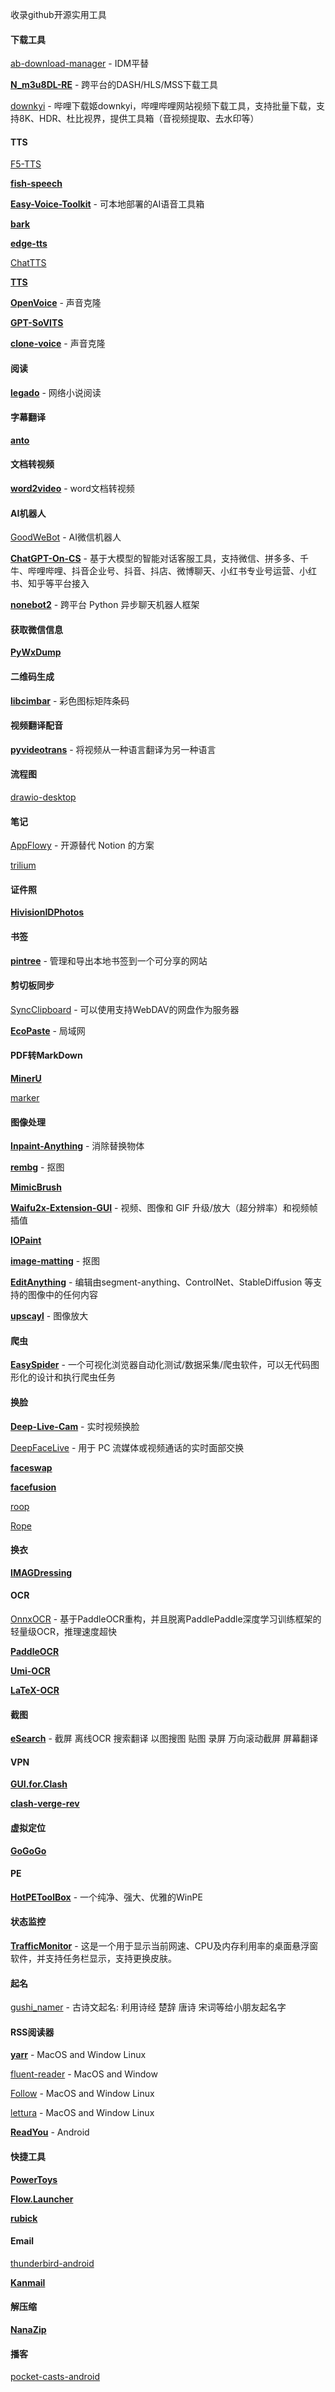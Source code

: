 收录github开源实用工具

#### 下载工具

[ab-download-manager](https://github.com/amir1376/ab-download-manager) - IDM平替

**[N_m3u8DL-RE](https://github.com/nilaoda/N_m3u8DL-RE)** - 跨平台的DASH/HLS/MSS下载工具

[downkyi](https://github.com/leiurayer/downkyi) - 哔哩下载姬downkyi，哔哩哔哩网站视频下载工具，支持批量下载，支持8K、HDR、杜比视界，提供工具箱（音视频提取、去水印等）

#### TTS

[F5-TTS](https://github.com/SWivid/F5-TTS)

**[fish-speech](https://github.com/fishaudio/fish-speech)**

**[Easy-Voice-Toolkit](https://github.com/Spr-Aachen/Easy-Voice-Toolkit)** - 可本地部署的AI语音工具箱

**[bark](https://github.com/suno-ai/bark)**

**[edge-tts](https://github.com/rany2/edge-tts)**

[ChatTTS](https://github.com/2noise/ChatTTS)

**[TTS](https://github.com/coqui-ai/TTS)**

**[OpenVoice](https://github.com/myshell-ai/OpenVoice)** - 声音克隆

**[GPT-SoVITS](https://github.com/RVC-Boss/GPT-SoVITS)**

**[clone-voice](https://github.com/jianchang512/clone-voice)** - 声音克隆

#### 阅读

**[legado](https://github.com/gedoor/legado)** - 网络小说阅读

#### 字幕翻译

**[anto](https://github.com/speauty/anto)**

#### 文档转视频

**[word2video](https://github.com/feng8088/word2video)** - word文档转视频

#### AI机器人

[GoodWeBot](https://github.com/ImGoodBai/GoodWeBot) - AI微信机器人

**[ChatGPT-On-CS](https://github.com/cs-lazy-tools/ChatGPT-On-CS)** - 基于大模型的智能对话客服工具，支持微信、拼多多、千牛、哔哩哔哩、抖音企业号、抖音、抖店、微博聊天、小红书专业号运营、小红书、知乎等平台接入

**[nonebot2](https://github.com/nonebot/nonebot2)** - 跨平台 Python 异步聊天机器人框架

#### 获取微信信息

**[PyWxDump](https://github.com/xaoyaoo/PyWxDump)**

#### 二维码生成

**[libcimbar](https://github.com/sz3/libcimbar)** - 彩色图标矩阵条码

#### 视频翻译配音

**[pyvideotrans](https://github.com/jianchang512/pyvideotrans)** - 将视频从一种语言翻译为另一种语言

#### 流程图

[drawio-desktop](https://github.com/jgraph/drawio-desktop)

#### 笔记

[AppFlowy](https://github.com/AppFlowy-IO/AppFlowy) - 开源替代 Notion 的方案

[trilium](https://github.com/zadam/trilium)

#### 证件照

**[HivisionIDPhotos](https://github.com/Zeyi-Lin/HivisionIDPhotos)**

#### 书签

**[pintree](https://github.com/Pintree-io/pintree)** - 管理和导出本地书签到一个可分享的网站

#### 剪切板同步

[SyncClipboard](https://github.com/Jeric-X/SyncClipboard) - 可以使用支持WebDAV的网盘作为服务器

**[EcoPaste](https://github.com/EcoPasteHub/EcoPaste)** - 局域网

#### PDF转MarkDown

**[MinerU](https://github.com/opendatalab/MinerU)**

[marker](https://github.com/VikParuchuri/marker)

#### 图像处理

**[Inpaint-Anything](https://github.com/geekyutao/Inpaint-Anything)** - 消除替换物体

**[rembg](https://github.com/danielgatis/rembg)** - 抠图

**[MimicBrush](https://github.com/ali-vilab/MimicBrush)**

**[Waifu2x-Extension-GUI](https://github.com/AaronFeng753/Waifu2x-Extension-GUI)** - 视频、图像和 GIF 升级/放大（超分辨率）和视频帧插值

**[IOPaint](https://github.com/Sanster/IOPaint)**

**[image-matting](https://github.com/ihmily/image-matting)** - 抠图

**[EditAnything](https://github.com/sail-sg/EditAnything)** - 编辑由segment-anything、ControlNet、StableDiffusion 等支持的图像中的任何内容

**[upscayl](https://github.com/upscayl/upscayl)** - 图像放大

#### 爬虫

**[EasySpider](https://github.com/NaiboWang/EasySpider)** - 一个可视化浏览器自动化测试/数据采集/爬虫软件，可以无代码图形化的设计和执行爬虫任务

#### 换脸

**[Deep-Live-Cam](https://github.com/hacksider/Deep-Live-Cam)** - 实时视频换脸

[DeepFaceLive](https://github.com/iperov/DeepFaceLive) - 用于 PC 流媒体或视频通话的实时面部交换

**[faceswap](https://github.com/deepfakes/faceswap)**

**[facefusion](https://github.com/facefusion/facefusion)**

[roop](https://github.com/s0md3v/roop)

[Rope](https://github.com/Hillobar/Rope)

#### 换衣

**[IMAGDressing](https://github.com/muzishen/IMAGDressing)**

#### OCR

[OnnxOCR](https://github.com/jingsongliujing/OnnxOCR) - 基于PaddleOCR重构，并且脱离PaddlePaddle深度学习训练框架的轻量级OCR，推理速度超快

**[PaddleOCR](https://github.com/PaddlePaddle/PaddleOCR)**

**[Umi-OCR](https://github.com/hiroi-sora/Umi-OCR)**

**[LaTeX-OCR](https://github.com/lukas-blecher/LaTeX-OCR)**

#### 截图

**[eSearch](https://github.com/xushengfeng/eSearch)** - 截屏 离线OCR 搜索翻译 以图搜图 贴图 录屏 万向滚动截屏 屏幕翻译 

#### VPN

**[GUI.for.Clash](https://github.com/GUI-for-Cores/GUI.for.Clash)**

**[clash-verge-rev](https://github.com/clash-verge-rev/clash-verge-rev)**

#### 虚拟定位

**[GoGoGo](https://github.com/ZCShou/GoGoGo)**

#### PE

**[HotPEToolBox](https://github.com/VirtualHotBar/HotPEToolBox)** - 一个纯净、强大、优雅的WinPE

#### 状态监控

**[TrafficMonitor](https://github.com/zhongyang219/TrafficMonitor)** - 这是一个用于显示当前网速、CPU及内存利用率的桌面悬浮窗软件，并支持任务栏显示，支持更换皮肤。

#### 起名

[gushi_namer](https://github.com/holynova/gushi_namer) - 古诗文起名: 利用诗经 楚辞 唐诗 宋词等给小朋友起名字

#### RSS阅读器

**[yarr](https://github.com/nkanaev/yarr)** - MacOS and Window Linux

[fluent-reader](https://github.com/yang991178/fluent-reader) - MacOS and Window

[Follow](https://github.com/RSSNext/Follow) - MacOS and Window Linux

[lettura](https://github.com/zhanglun/lettura) - MacOS and Window Linux

**[ReadYou](https://github.com/Ashinch/ReadYou)** - Android

#### 快捷工具

**[PowerToys](https://github.com/microsoft/PowerToys)**

**[Flow.Launcher](https://github.com/Flow-Launcher/Flow.Launcher)**

**[rubick](https://github.com/rubickCenter/rubick)**

#### Email

[thunderbird-android](https://github.com/thunderbird/thunderbird-android)

**[Kanmail](https://github.com/Oxygem/Kanmail)**

#### 解压缩

**[NanaZip](https://github.com/M2Team/NanaZip)**

#### 播客

[pocket-casts-android](https://github.com/Automattic/pocket-casts-android)

